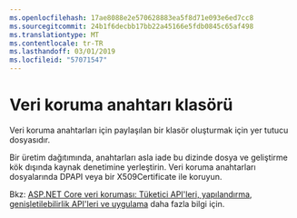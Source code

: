 ```yaml
---
ms.openlocfilehash: 17ae8088e2e570628883ea5f8d71e093e6ed7cc8
ms.sourcegitcommit: 24b1f6decbb17bb22a45166e5fdb0845c65af498
ms.translationtype: MT
ms.contentlocale: tr-TR
ms.lasthandoff: 03/01/2019
ms.locfileid: "57071547"
---
```

# <a name="data-protection-key-folder"></a>Veri koruma anahtarı klasörü

Veri koruma anahtarları için paylaşılan bir klasör oluşturmak için yer tutucu dosyasıdır.

Bir üretim dağıtımında, anahtarları asla iade bu dizinde dosya ve geliştirme kök dışında kaynak denetimine yerleştirin. Veri koruma anahtarları dosyalarında DPAPI veya bir X509Certificate ile koruyun.

Bkz: [ASP.NET Core veri koruması: Tüketici API'leri, yapılandırma, genişletilebilirlik API'leri ve uygulama](https://docs.microsoft.com/aspnet/core/security/data-protection/) daha fazla bilgi için.
